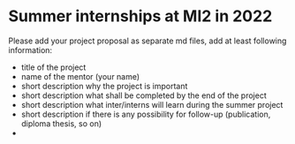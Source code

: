 # Summer internships at MI2 in 2022

Please add your project proposal as separate md files, 
add at least following information:

- title of the project
- name of the mentor (your name)
- short description why the project is important
- short description what shall be completed by the end of the project
- short description what inter/interns will learn during the summer project
- short description if there is any possibility for follow-up (publication, diploma thesis, so on)
- 
